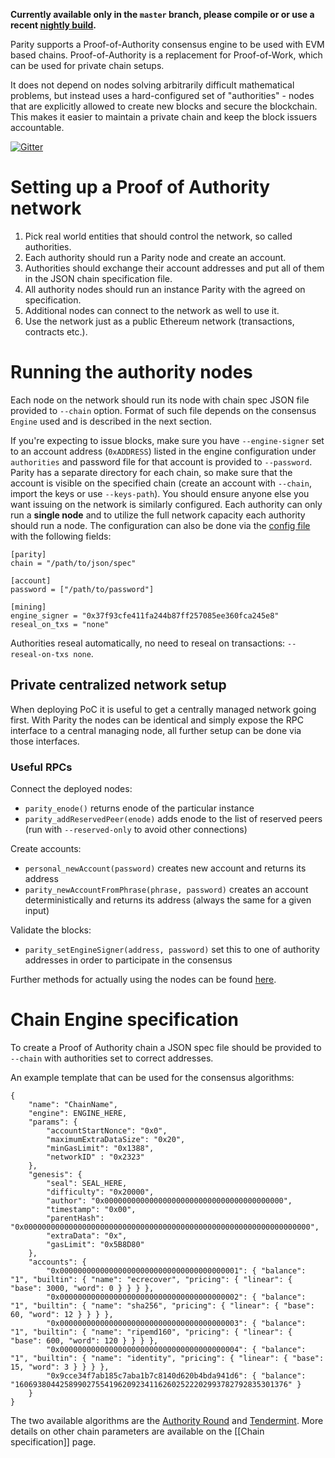 **Currently available only in the `master` branch, please compile or or use a recent [nightly build](https://gitlab.ethcore.io/Mirrors/ethcore-parity/builds).**

Parity supports a Proof-of-Authority consensus engine to be used with EVM based chains. Proof-of-Authority is a replacement for Proof-of-Work, which can be used for private chain setups.

It does not depend on nodes solving arbitrarily difficult mathematical problems, but instead uses
a hard-configured set of "authorities" - nodes that are explicitly allowed to create new blocks and secure the blockchain. This makes it easier to maintain a private chain and keep the block issuers accountable.

[![Gitter](https://badges.gitter.im/ethcore/parity-poa.svg)](https://gitter.im/ethcore/parity-poa?utm_source=badge&utm_medium=badge&utm_campaign=pr-badge)

# Setting up a Proof of Authority network
1. Pick real world entities that should control the network, so called authorities.
2. Each authority should run a Parity node and create an account.
3. Authorities should exchange their account addresses and put all of them in the JSON chain specification file.
4. All authority nodes should run an instance Parity with the agreed on specification.
5. Additional nodes can connect to the network as well to use it.
6. Use the network just as a public Ethereum network (transactions, contracts etc.).

# Running the authority nodes

Each node on the network should run its node with chain spec JSON file provided to `--chain` option. Format of such file depends on the consensus `Engine` used and is described in the next section.

If you're expecting to issue blocks, make sure you have `--engine-signer` set to an account address (`0xADDRESS`) listed in the engine configuration under `authorities` and password file for that account is provided to `--password`. Parity has a separate directory for each chain, so make sure that the account is visible on the specified chain (create an account with `--chain`, import the keys or use `--keys-path`). You should ensure anyone else you want issuing on the network is similarly configured. Each authority can only run a **single node** and to utilize the full network capacity each authority should run a node.
The configuration can also be done via the [config file](https://ethcore.github.io/parity-config-generator/) with the following fields:

```
[parity]
chain = "/path/to/json/spec"

[account]
password = ["/path/to/password"]

[mining]
engine_signer = "0x37f93cfe411fa244b87ff257085ee360fca245e8"
reseal_on_txs = "none"
```

Authorities reseal automatically, no need to reseal on transactions: `--reseal-on-txs none`.

## Private centralized network setup
When deploying PoC it is useful to get a centrally managed network going first. With Parity the nodes can be identical and simply expose the RPC interface to a central managing node, all further setup can be done via those interfaces.

### Useful RPCs
Connect the deployed nodes:
- `parity_enode()` returns enode of the particular instance
- `parity_addReservedPeer(enode)` adds enode to the list of reserved peers (run with `--reserved-only` to avoid other connections)

Create accounts:
- `personal_newAccount(password)` creates new account and returns its address
- `parity_newAccountFromPhrase(phrase, password)` creates an account deterministically and returns its address (always the same for a given input)

Validate the blocks:
- `parity_setEngineSigner(address, password)` set this to one of authority addresses in order to participate in the consensus

Further methods for actually using the nodes can be found [here](https://github.com/ethcore/parity/wiki/JSONRPC-eth-module).

# Chain Engine specification

To create a Proof of Authority chain a JSON spec file should be provided to `--chain` with authorities set to correct addresses.

An example template that can be used for the consensus algorithms:
```
{
	"name": "ChainName",
	"engine": ENGINE_HERE,
	"params": {
		"accountStartNonce": "0x0",
		"maximumExtraDataSize": "0x20",
		"minGasLimit": "0x1388",
		"networkID" : "0x2323"
	},
	"genesis": {
		"seal": SEAL_HERE,
		"difficulty": "0x20000",
		"author": "0x0000000000000000000000000000000000000000",
		"timestamp": "0x00",
		"parentHash": "0x0000000000000000000000000000000000000000000000000000000000000000",
		"extraData": "0x",
		"gasLimit": "0x5B8D80"
	},
	"accounts": {
		"0x0000000000000000000000000000000000000001": { "balance": "1", "builtin": { "name": "ecrecover", "pricing": { "linear": { "base": 3000, "word": 0 } } } },
		"0x0000000000000000000000000000000000000002": { "balance": "1", "builtin": { "name": "sha256", "pricing": { "linear": { "base": 60, "word": 12 } } } },
		"0x0000000000000000000000000000000000000003": { "balance": "1", "builtin": { "name": "ripemd160", "pricing": { "linear": { "base": 600, "word": 120 } } } },
		"0x0000000000000000000000000000000000000004": { "balance": "1", "builtin": { "name": "identity", "pricing": { "linear": { "base": 15, "word": 3 } } } },
		"0x9cce34f7ab185c7aba1b7c8140d620b4bda941d6": { "balance": "1606938044258990275541962092341162602522202993782792835301376" }
	}
}
```

The two available algorithms are the [Authority Round](https://github.com/ethcore/parity/wiki/Consensus-Engines#authority-round) and [Tendermint](https://github.com/ethcore/parity/wiki/Consensus-Engines#tendermint). More details on other chain parameters are available on the [[Chain specification]] page.
